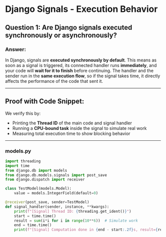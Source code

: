 # Django Signals - Execution Behavior

## Question 1: Are Django signals executed synchronously or asynchronously?

### Answer:
In Django, signals are **executed synchronously by default**. This means as soon as a signal is triggered, its connected handler runs **immediately**, and your code will **wait for it to finish** before continuing. The handler and the sender run in the **same execution flow**, so if the signal takes time, it directly affects the performance of the code that sent it.

---

## Proof with Code Snippet:

We verify this by:
- Printing the **Thread ID** of the main code and signal handler
- Running a **CPU-bound task** inside the signal to simulate real work
- Measuring total execution time to show blocking behavior

---

### models.py
```python
import threading
import time
from django.db import models
from django.db.models.signals import post_save
from django.dispatch import receiver

class TestModel(models.Model):
    value = models.IntegerField(default=0)

@receiver(post_save, sender=TestModel)
def signal_handler(sender, instance, **kwargs):
    print(f"[Signal] Thread ID: {threading.get_ident()}")
    start = time.time()
    result = sum(i*i for i in range(10**6))  # Simulate work
    end = time.time()
    print(f"[Signal] Computation done in {end - start:.2f}s, result={result}")
